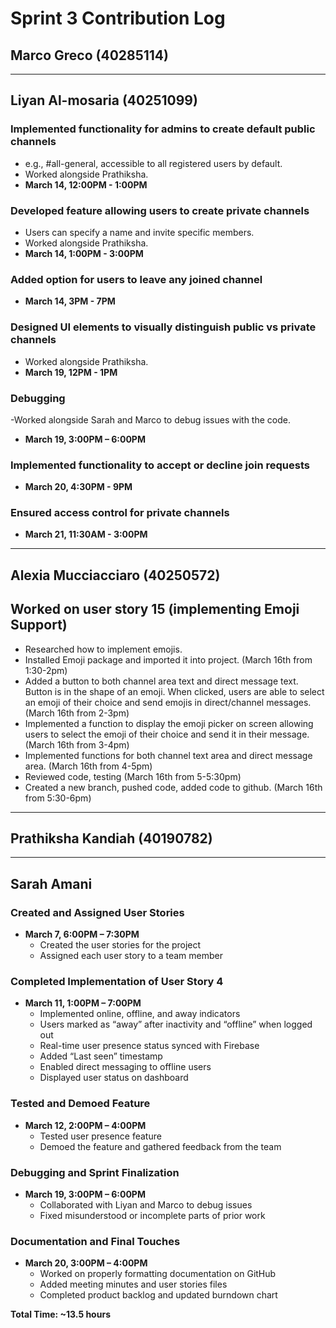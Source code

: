 # Sprint 3 Contribution Log

## Marco Greco (40285114)

---

## Liyan Al-mosaria (40251099)

### Implemented functionality for admins to create default public channels
- e.g., #all-general, accessible to all registered users by default.
- Worked alongside Prathiksha.
- **March 14, 12:00PM - 1:00PM**  
  
### Developed feature allowing users to create private channels
- Users can specify a name and invite specific members.
- Worked alongside Prathiksha.
- **March 14, 1:00PM - 3:00PM**  
   
### Added option for users to leave any joined channel
- **March 14, 3PM - 7PM**

### Designed UI elements to visually distinguish public vs private channels
- Worked alongside Prathiksha.
- **March 19, 12PM - 1PM**

### Debugging
-Worked alongside Sarah and Marco to debug issues with the code. 
- **March 19, 3:00PM – 6:00PM**  

### Implemented functionality to accept or decline join requests
- **March 20, 4:30PM - 9PM**  

### Ensured access control for private channels
- **March 21, 11:30AM - 3:00PM**  
  
  
---

## Alexia Mucciacciaro (40250572)

## Worked on user story 15 (implementing Emoji Support)
- Researched how to implement emojis. 
- Installed Emoji package and imported it into project. (March 16th from 1:30-2pm)
- Added a button to both channel area text and direct message text. Button is in the shape of an emoji. When clicked, users are able to select an emoji of their choice and send emojis in direct/channel messages. (March 16th from 2-3pm)
- Implemented a function to display the emoji picker on screen allowing users to select the emoji of their choice and send it in their message. (March 16th from 3-4pm)
- Implemented functions for both channel text area and direct message area. (March 16th from 4-5pm)
- Reviewed code, testing (March 16th from 5-5:30pm)
- Created a new branch, pushed code, added code to github. (March 16th from 5:30-6pm)

---

## Prathiksha Kandiah (40190782)



---

## Sarah Amani

### Created and Assigned User Stories  
- **March 7, 6:00PM – 7:30PM**  
  - Created the user stories for the project  
  - Assigned each user story to a team member  

### Completed Implementation of User Story 4  
- **March 11, 1:00PM – 7:00PM**  
  - Implemented online, offline, and away indicators  
  - Users marked as “away” after inactivity and “offline” when logged out  
  - Real-time user presence status synced with Firebase  
  - Added “Last seen” timestamp  
  - Enabled direct messaging to offline users  
  - Displayed user status on dashboard  

### Tested and Demoed Feature  
- **March 12, 2:00PM – 4:00PM**  
  - Tested user presence feature  
  - Demoed the feature and gathered feedback from the team  

### Debugging and Sprint Finalization  
- **March 19, 3:00PM – 6:00PM**  
  - Collaborated with Liyan and Marco to debug issues  
  - Fixed misunderstood or incomplete parts of prior work  

### Documentation and Final Touches  
- **March 20, 3:00PM – 4:00PM**  
  - Worked on properly formatting documentation on GitHub  
  - Added meeting minutes and user stories files  
  - Completed product backlog and updated burndown chart  

**Total Time: ~13.5 hours**
